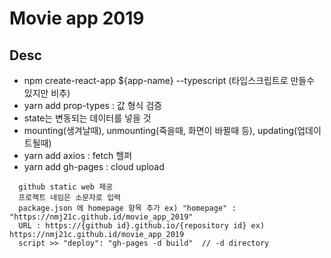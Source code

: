 # Movie app 2019

## Desc
- npm create-react-app ${app-name} --typescript (타입스크립트로 만들수 있지만 비추)
- yarn add prop-types : 값 형식 검증
- state는 변동되는 데이터를 넣을 것
- mounting(생겨날때), unmounting(죽을때, 화면이 바뀔때 등), updating(업데이트될때)
- yarn add axios : fetch 헬퍼
- yarn add gh-pages : cloud upload
```
  github static web 제공
  프로젝트 네임은 소문자로 입력
  package.json 에 homepage 항목 추가 ex) "homepage" : "https://nmj21c.github.id/movie_app_2019"
  URL : https://{github id}.github.io/{repository id} ex) https://nmj21c.github.id/movie_app_2019
  script >> "deploy": "gh-pages -d build"  // -d directory

```